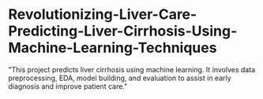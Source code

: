 # Revolutionizing-Liver-Care-Predicting-Liver-Cirrhosis-Using-Machine-Learning-Techniques
"This project predicts liver cirrhosis using machine learning. It involves data preprocessing, EDA, model building, and evaluation to assist in early diagnosis and improve patient care."
